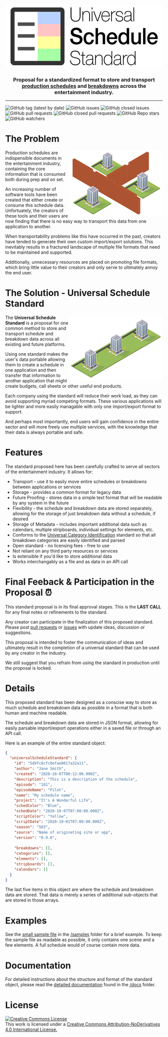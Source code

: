 <p align="center">
  <img src="images/uss_logo-01.svg" alt="USS Logo" width="537" height="205">
</p>

<h3 align="center" style="margin-bottom: 16px">Proposal for a standardized format to store and transport <br /><a href="https://en.wikipedia.org/wiki/Shooting_schedule">production schedules</a> and <a href="https://en.wikipedia.org/wiki/Script_breakdown">breakdowns</a> across the entertainment industry.</h3>

---

![GitHub tag (latest by date)](https://img.shields.io/github/v/tag/thinkcrew/UniversalScheduleStandard)
![GitHub issues](https://img.shields.io/github/issues/thinkcrew/UniversalScheduleStandard)
![GitHub closed issues](https://img.shields.io/github/issues-closed/thinkcrew/UniversalScheduleStandard)
![GitHub pull requests](https://img.shields.io/github/issues-pr/thinkcrew/UniversalScheduleStandard?color=yellow)
![GitHub closed pull requests](https://img.shields.io/github/issues-pr-closed/thinkcrew/UniversalScheduleStandard?color=yellow)
![GitHub Repo stars](https://img.shields.io/github/stars/thinkcrew/UniversalScheduleStandard?style=social)
![GitHub watchers](https://img.shields.io/github/watchers/thinkcrew/UniversalScheduleStandard?style=social)

# The Problem

<img src="images/no_communication.png" alt="No Communication" width="300" height="211" align="right"/>

Production schedules are indispensible documents in the entertainment industry, containing the core information that is consumed both during prep and on set. 

An increasing number of software tools have been created that either create or consume this schedule data. Unfortuately, the creators of these tools and their users are now finding that there is no easy way to transport this data from one application to another. 

When transportability problems like this have occurred in the past, creators have tended to generate their own custom import/export solutions. This inevitably results in a fractured landscape of multiple file formats that need to be maintained and supported.

Additionally, unnecessary resources are placed on promoting file formats, which bring little value to their creators and only serve to ultimately annoy the end user. 

# The Solution - **Universal Schedule Standard**

<img src="images/communication.png" alt="Communication" width="300" height="211" align="right"/>

The **Universal Schedule Standard** is a proposal for one common method to store and transport schedule and breakdown data across all existing and future platforms. 

Using one standard makes the user's data portable allowing them to create a schedule in one application and then transfer that information to another application that might create budgets, call sheets or other useful end products. 

Each company using the standard will reduce their work load, as they can avoid supporting myriad competing formats. These various applications will be lighter and more easily managable with only one import/export format to support. 

And perhaps most importantly, end users will gain confidence in the entire sector and will more freely use multiple services, with the knowledge that their data is always portable and safe. 

# Features

The standard proposed here has been carefully crafted to serve all sectors of the entertainment industry. It allows for:

- Transport - use it to easily move entire schedules or breakdowns between applications or services
- Storage - provides a common format for legacy data
- Future Proofing - stores data in a simple text format that will be readable by any system in the future
- Flexibility - the schedule and breakdown data are stored separately, allowing for the storage of just breakdown data without a schedule, if desired
- Storage of Metadata - includes important additional data such as calendars, multiple stripboards, individual settings for elements, etc.
- Conforms to the [Universal Category Identification](https://github.com/thinkcrew/UniversalCategoryIdentification) standard so that all breakdown categories are easily identified and parsed
- Open standard - no licensing fees - free to use
- Not reliant on any third party resources or services
- Is extensible if you'd like to store additional data
- Works interchangably as a file and as data in an API call

# Final Feeback & Participation in the Proposal ⏰

This standard proposal is in its final approval stages. This is the **LAST CALL** for any final notes or refinements to the standard. 

Any creator can participate in the finalization of this proposed standard. Please post [pull requests](https://github.com/thinkcrew/UniversalScheduleStandard/pulls) or [issues](https://github.com/thinkcrew/UniversalScheduleStandard/issues) with update ideas, discussion or suggestions. 

This proposal is intended to foster the communication of ideas and ultimately result in the completion of a universal standard that can be used by any creator in the industry. 

We still suggest that you refrain from using the standard in production until the proposal is locked. 

# Details

This proposed standard has been designed as a conscise way to store as much schedule and breakdown data as possible in a format that is both human and machine readable.

The schedule and breakdown data are stored in JSON format, allowing for easily parsable import/export operations either in a saved file or through an API call. 

Here is an example of the entire standard object:

```json
{
  "universalScheduleStandard": {
    "id": "5d9fc8cfc0efae0017a32a11",
    "author": "Jane Smith",
    "created": "2020-10-07T00:12:06.000Z",
    "description": "This is a description of the schedule",
    "episode": "101",
    "episodeName": "Pilot",
    "name": "My schedule name",
    "project": "It's A Wonderful Life",
    "schedColor": "Blue",
    "schedDate": "2020-10-07T07:00:00.000Z",
    "scriptColor": "Yellow",
    "scriptDate": "2020-10-01T07:00:00.000Z",
    "season": "S03",
    "source": "Name of originating site or app",
    "version": "0.9.0",

    "breakdowns": [],
    "categories": [],
    "elements": [],
    "stripboards": [],
    "calendars": []
  }
}
```

The last five items in this object are where the schedule and breakdown data are stored. That data is merely a series of additional sub-objects that are stored in those arrays.

# Examples

See the [small sample file](/samples/small_sample_schedule.uss) in the [/samples](samples/) folder for a brief example. To keep the sample file as readable as possible, it only contains one scene and a few elements. A full schedule would of course contain more data.

# Documentation

For detailed instructions about the structure and format of the standard object, please read the [detailed documentation](docs/docs.md) found in the [/docs](docs/) folder. 

<!-- # Collaborators

We are proud to have the following collaborators on this standard:

- Think Crew -->

# License

<a rel="license" href="http://creativecommons.org/licenses/by-nd/4.0/">
  <img alt="Creative Commons License" style="border-width:0" src="https://i.creativecommons.org/l/by-nd/4.0/88x31.png" /></a><br />This work is licensed under a <a rel="license" href="http://creativecommons.org/licenses/by-nd/4.0/">Creative Commons Attribution-NoDerivatives 4.0 International License.
</a>
